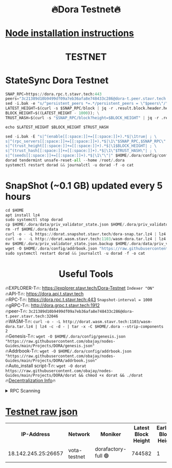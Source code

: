 <h1 align="center"> 🔥Dora Testnet🔥</h1>

[Node installation instructions](https://github.com/obajay/nodes-Guides/tree/main/Projects/DORA)
=

<h1 align="center"> TESTNET</h1>

# StateSync Dora Testnet
```python
SNAP_RPC=https://dora.rpc.t.stavr.tech:443
peers="3c21389d10b9499df09a7eb36afa8e748433c286@dora-t.peer.stavr.tech:32046"
sed -i.bak -e "s/^persistent_peers *=.*/persistent_peers = \"$peers\"/" $HOME/.dora/config/config.toml
LATEST_HEIGHT=$(curl -s $SNAP_RPC/block | jq -r .result.block.header.height); \
BLOCK_HEIGHT=$((LATEST_HEIGHT - 1000)); \
TRUST_HASH=$(curl -s "$SNAP_RPC/block?height=$BLOCK_HEIGHT" | jq -r .result.block_id.hash)

echo $LATEST_HEIGHT $BLOCK_HEIGHT $TRUST_HASH

sed -i.bak -E "s|^(enable[[:space:]]+=[[:space:]]+).*$|\1true| ; \
s|^(rpc_servers[[:space:]]+=[[:space:]]+).*$|\1\"$SNAP_RPC,$SNAP_RPC\"| ; \
s|^(trust_height[[:space:]]+=[[:space:]]+).*$|\1$BLOCK_HEIGHT| ; \
s|^(trust_hash[[:space:]]+=[[:space:]]+).*$|\1\"$TRUST_HASH\"| ; \
s|^(seeds[[:space:]]+=[[:space:]]+).*$|\1\"\"|" $HOME/.dora/config/config.toml
dorad tendermint unsafe-reset-all --home /root/.dora
systemctl restart dorad && journalctl -u dorad -f -o cat
```
# SnapShot (~0.1 GB) updated every 5 hours
```python
cd $HOME
apt install lz4
sudo systemctl stop dorad
cp $HOME/.dora/data/priv_validator_state.json $HOME/.dora/priv_validator_state.json.backup
rm -rf $HOME/.dora/data
curl -o - -L https://dorat.snapshot.stavr.tech/dora-snap.tar.lz4 | lz4 -c -d - | tar -x -C $HOME/.dora --strip-components 2
curl -o - -L http://dorat.wasm.stavr.tech:1103/wasm-dora.tar.lz4 | lz4 -c -d - | tar -x -C $HOME/.dora --strip-components 2
mv $HOME/.dora/priv_validator_state.json.backup $HOME/.dora/data/priv_validator_state.json
wget -O $HOME/.dora/config/addrbook.json "https://raw.githubusercontent.com/obajay/nodes-Guides/main/Projects/DORA/addrbook.json"
sudo systemctl restart dorad && journalctl -u dorad -f -o cat
```
 <h1 align="center"> Useful Tools</h1>
 
🔥EXPLORER-T🔥: https://explorer.stavr.tech/Dora-Testnet        `Indexer "ON"` \
🔥API-T🔥:      https://dora.api.t.stavr.tech \
🔥RPC-T🔥:      https://dora.rpc.t.stavr.tech:443              `Snapshot-interval = 1000` \
🔥gRPC-T🔥:     http://dora.grpc.t.stavr.tech:1912 \
🔥peer-T🔥:     `3c21389d10b9499df09a7eb36afa8e748433c286@dora-t.peer.stavr.tech:32046` \
🔥WASM-T🔥:     ```curl -o - -L http://dorat.wasm.stavr.tech:1103/wasm-dora.tar.lz4 | lz4 -c -d - | tar -x -C $HOME/.dora --strip-components 2``` \
🔥Genesis-T🔥:  ```wget -O $HOME/.dora/config/genesis.json "https://raw.githubusercontent.com/obajay/nodes-Guides/main/Projects/DORA/genesis.json"``` \
🔥Addrbook-T🔥: ```wget -O $HOME/.dora/config/addrbook.json "https://raw.githubusercontent.com/obajay/nodes-Guides/main/Projects/DORA/addrbook.json"``` \
🔥Auto_install script-T🔥:  `wget -O dorat https://raw.githubusercontent.com/obajay/nodes-Guides/main/Projects/DORA/dorat && chmod +x dorat && ./dorat` \
🔥[Decentralization Info](https://github.com/obajay/StateSync-snapshots/tree/main/Projects/Dora/Decentralization)🔥

<details>
<summary>RPC Scanning</summary>

<h2 align="center"> We scan nodes in real time every 4 hours. And we provide the final result of RPC endpoints.
We cannot influence the operation of these nodes in any way. </h2>


```python
If Voting Power is higher than 0 --> then the Node is a validator of the network and may be subject to attack and be a potential threat to the chain.
```
```python
We marked such validators with a red symbol
```

</details>

[Testnet raw json](https://rpc-check.dorat.stavr.tech/dorat/rpc-dorat-result.json)
=



<table><tr><th>IP-Address</th><th>Network</th><th>Moniker</th><th>Latest Block Height</th><th>Earliest Block Height</th><th>Catching Up</th><th>Tx Index</th><th>Voting Power</th><th>Scan Time</th></tr><tr><td>18.142.245.25:26657</td><td>vota-testnet</td><td>dorafactory-full 🟢</td><td>744582</td><td>1</td><td>False</td><td>on</td><td>0</td><td>2024-03-22T02:30:29.207323607UTC</td></tr></table>
